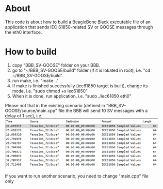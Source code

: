 # About
This code is about how to build a BeagleBone Black executable file of an application that sends IEC 61850-related SV or GOOSE messages through the eth0 interface.

# How to build
1. copy "BBB_SV-GOOSE" folder on your BBB.
2. go to "~/BBB_SV-GOOSE/build" folder (if it is lokated in root), i.e. "cd ~/BBB_SV-GOOSE/build".
3. run make, i.e. "make .."
4. If make is finished successfully (iec61850 target is built), change its mode, i.e. "sudo chmod +x iec61850"
5. When it is done, run application, i.e. "sudo ./iec61850 eth0"

Please not that in the existing scenario (defined in "BBB_SV-GOOSE/source/main.cpp" file the BBB will send 10 SV messages with a delay of 1 sec), i.e.
![alt text](https://github.com/mrv-king/BBB_SV-GOOSE/blob/main/SV_BBB.PNG)

If you want to run another scenario, you need to change "main.cpp" file only

